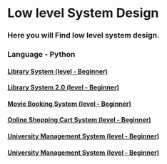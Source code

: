 # Low level System Design

### Here you will Find low level system design.

### Language - Python

#### [Library System (level - Beginner)](https://github.com/anithjoy/Low-level-system-design/tree/main/Library%20System)

#### [Library System 2.0 (level - Beginner)](https://github.com/anithjoy/Low-level-system-design/tree/main/Library%20System%202.0)

#### [Movie Booking System (level - Beginner)](https://github.com/anithjoy/Low-level-system-design/tree/main/Movie%20Booking%20System)

#### [Online Shopping Cart System (level - Beginner)](https://github.com/anithjoy/Low-level-system-design/tree/main/Online%20shopping%20cart%20system)

#### [University Management System (level - Beginner)](https://github.com/anithjoy/Low-level-system-design/tree/main/University%20Management%20System)

#### [University Management System (level - Beginner)](https://github.com/anithjoy/Low-level-system-design/tree/main/Hotel%20Management%20System)
